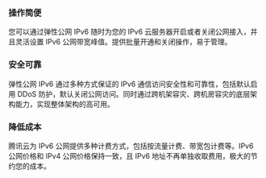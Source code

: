 ### 操作简便
您可以通过弹性公网 IPv6 随时为您的 IPv6 云服务器开启或者关闭公网接入，并且灵活设置 IPv6 公网带宽峰值。提供批量开通和关闭操作，易于管理。

### 安全可靠
弹性公网 IPv6 通过多种方式保证的 IPv6 通信访问安全性和可靠性，包括默认启用 DDoS 防护，默认关闭公网访问。同时通过跨机架容灾、跨机房容灾的底层架构能力，实现整体架构的高可用。

### 降低成本
腾讯云为 IPv6 公网提供多种计费方式，包括按流量计费、带宽包计费等。IPv6 公网价格和 IPv4 公网价格保持一致，且 IPv6 地址不再单独收取费用，极大的节约您的成本。



